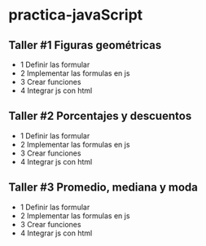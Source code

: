 # practica-javaScript

## Taller #1 Figuras geométricas

- 1 Definir las formular
- 2 Implementar las formulas en js
- 3 Crear funciones
- 4 Integrar js con html

## Taller #2 Porcentajes y descuentos

- 1 Definir las formular
- 2 Implementar las formulas en js
- 3 Crear funciones
- 4 Integrar js con html

## Taller #3 Promedio, mediana y moda

- 1 Definir las formular
- 2 Implementar las formulas en js
- 3 Crear funciones
- 4 Integrar js con html
